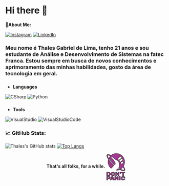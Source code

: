 <h1>Hi there 👋</h1>

<b>💬About Me:</b>

<p align="left">
  <a href="https://www.instagram.com/tael42f/">
  <img alt="Instagram" src="https://img.shields.io/badge/Instagram-%23E4405F.svg?logo=Instagram&logoColor=white"  title="@tael42f"/></a>
  <a href="www.linkedin.com/in/thales-lima42">
  <img alt="LinkedIn" src="https://img.shields.io/badge/linkedin-%230077B5.svg?logo=linkedin&logoColor=white"  title="LinkedIn-Thales"/></a>
</p>
  
### Meu nome é Thales Gabriel de Lima, tenho 21 anos e sou estudante de Análise e Desenvolvimento de Sistemas na fatec Franca. Estou sempre em busca de novos conhecimentos e aprimoramento das minhas habilidades, gosto da área de tecnologia em geral.

### <b>
- Languages
</b>
<p align="left">
<img alt="CSharp" src="https://img.shields.io/badge/c%23-%23239120.svg?logo=c-sharp&logoColor=white"  title="CSharp"/>
 <img alt="Python" src="https://img.shields.io/badge/python-3670A0?logo=python&logoColor=ffdd54"  title="Python"/>
</p>

### <b>
- Tools
</b>

<p align="left">
<img alt="VisualStudio" width="38px" src="https://img.shields.io/badge/Visual%20Studio-5C2D91.svg?logo=visual-studio&logoColor=white" title="Visual Studio"/>
<img alt="VisualStudioCode" width="50px" src="https://img.shields.io/badge/Visual%20Studio%20Code-0078d7.svg?logo=visual-studio-code&logoColor=white"  title="Visual Studio Code"/>
</p>

### <b>📈 GitHub Stats:</b>
![Thales's GitHub stats](https://github-readme-stats.vercel.app/api?username=Thales-Gabriel42&show_icons=true&theme=radical)
[![Top Langs](https://github-readme-stats.vercel.app/api/top-langs/?username=Thales-Gabriel42&layout=compact&theme=dracula)](https://github.com/anuraghazra/github-readme-stats)

<div align="center">
<b>That's all folks, for a while.</b> <img align="center" alt="CSharp" width="60" src="/github-dontpanic.png?raw=true"  title="Don't Panic"/>
</div>
